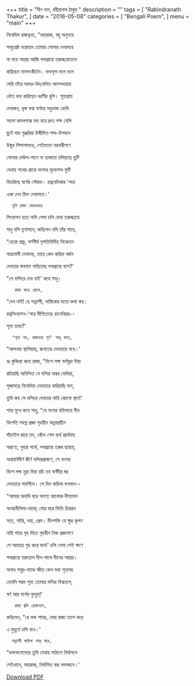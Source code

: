 +++
title = "দীন দান,   রবীন্দ্রনাথ ঠাকুর "
description = ""
tags = [
    "Rabindranath Thakur",
]
date = "2016-05-08"
categories = [
    "Bengali Poem",
]
menu = "main"
+++



নিবেদিল রাজভৃত্য, "মহারাজ, বহু অনুনয়ে

সাধুশ্রেষ্ঠ নরোত্তম তোমার সোনার দেবালয়ে

না লয়ে আশ্রয় আজি পথপ্রান্তে তরুচ্ছায়াতলে

করিছেন নামসংকীর্তন। ভক্তবৃন্দ দলে দলে

ঘেরি তাঁরে দরদর-উদ্‌বেলিত আনন্দধারায়

ধৌত ধন্য করিছেন ধরণীর ধূলি। শূন্যপ্রায়

দেবাঙ্গন; ভৃঙ্গ যথা স্বর্ণময় মধুভান্ড ফেলি

সহসা কমলগন্ধে মত্ত হয়ে দ্রুত পক্ষ মেলি

ছুটে যায় গুঞ্জরিয়া উন্মীলিত পদ্ম-উপবনে

উন্মুখ পিপাসাভরে, সেইমতো নরনারীগণে

সোনার দেউল-পানে না তাকায়ে চলিয়াছে ছুটি

যেথায় পথের প্রান্তে ভক্তের হৃদয়পদ্ম ফুটি

বিতরিছে স্বর্গের সৌরভ। রত্নবেদিকার 'পরে

একা দেব রিক্ত দেবালয়ে।'

 
      শুনি রাজা ক্ষোভভরে

সিংহাসন হতে নামি গেলা চলি যেথা তরুচ্ছায়ে

সাধু বসি তৃণাসনে; কহিলেন নমি তাঁর পায়ে,

"হেরো প্রভু, স্বর্ণশীর্ষ নৃপতিনির্মিত নিকেতন

অভ্রভেদী দেবালয়, তারে কেন করিয়া বর্জন

দেবতার স্তবগান গাহিতেছ পথপ্রান্তে বসে?'


"সে মন্দিরে দেব নাই' কহে সাধু।


       রাজা কহে রোষে,

"দেব নাই! হে সন্ন্যাসী, নাস্তিকের মতো কথা কহ।

রত্নসিংহাসন-'পরে দীপিতেছে রতনবিগ্রহ--

শূন্য তাহা?'


      "শূন্য নয়, রাজদম্ভে পূর্ণ' সাধু কহে,

"আপনায় স্থাপিয়াছ, জগতের দেবতারে নহে।'

 

ভ্রূ কুঞ্চিয়া কহে রাজা, "বিংশ লক্ষ স্বর্ণমুদ্রা দিয়া

রচিয়াছি অনিন্দিত যে মন্দির অম্বর ভেদিয়া,

পূজামন্ত্রে নিবেদিয়া দেবতারে করিয়াছি দান,

তুমি কহ সে মন্দিরে দেবতার নাহি কোনো স্থান!'

 

শান্ত মুখে কহে সাধু, "যে বৎসর বহ্নিদাহে দীন

বিংশতি সহস্র প্রজা গৃহহীন অন্নবস্ত্রহীন

দাঁড়াইল দ্বারে তব, কেঁদে গেল ব্যর্থ প্রার্থনায়

অরণ্যে, গুহার গর্ভে, পথপ্রান্তে তরুর ছায়ায়,

অশ্বত্থবিদীর্ণ জীর্ণ মন্দিরপ্রাঙ্গণে, সে বৎসর

বিংশ লক্ষ মুদ্রা দিয়া রচি তব স্বর্ণদীপ্ত ঘর

দেবতারে সমর্পিলে। সে দিন কহিলা ভগবান--

"আমার অনাদি ঘরে অগণ্য আলোক দীপ্যমান

অনন্তনীলিমা-মাঝে; মোর ঘরে ভিত্তি চিরন্তন

সত্য, শান্তি, দয়া, প্রেম। দীনশক্তি যে ক্ষুদ্র কৃপণ

নাহি পারে গৃহ দিতে গৃহহীন নিজ প্রজাগণে

সে আমারে গৃহ করে দান!' চলি গেলা সেই ক্ষণে

পথপ্রান্তে তরুতলে দীন-সাথে দীনের আশ্রয়।

অগাধ সমুদ্র-মাঝে স্ফীত ফেন যথা শূন্যময়

তেমনি পরম শূন্য তোমার মন্দির বিশ্বতলে,

স্বর্ণ আর দর্পের বুদ্‌বুদ্‌!'

       রাজা জ্বলি রোষানলে,

কহিলেন, "রে ভন্ড পামর, মোর রাজ্য ত্যাগ করে

এ মুহূর্তে চলি যাও।'


      সন্ন্যাসী কহিলা শান্ত স্বরে,

"ভক্তবৎসলেরে তুমি যেথায় পাঠালে নির্বাসনে

সেইখানে, মহারাজ, নির্বাসিত কর ভক্তজনে।'


 [Download PDF](/doc/bengali-poem/dino-dan.pdf)

